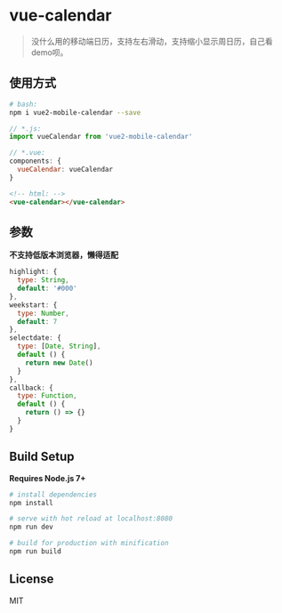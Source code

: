# vue-calendar

> 没什么用的移动端日历，支持左右滑动，支持缩小显示周日历，自己看demo呗。

## 使用方式

``` bash
# bash:
npm i vue2-mobile-calendar --save
```
``` javascript
// *.js:
import vueCalendar from 'vue2-mobile-calendar'

// *.vue:
components: {
  vueCalendar: vueCalendar
}
```
``` html
<!-- html: -->
<vue-calendar></vue-calendar>
```

## 参数
**不支持低版本浏览器，懒得适配**

``` javascript
highlight: {
  type: String,
  default: '#000'
},
weekstart: {
  type: Number,
  default: 7
},
selectdate: {
  type: [Date, String],
  default () {
    return new Date()
  }
},
callback: {
  type: Function,
  default () {
    return () => {}
  }
}
```

## Build Setup
**Requires Node.js 7+**

``` bash
# install dependencies
npm install

# serve with hot reload at localhost:8080
npm run dev

# build for production with minification
npm run build
```

## License

MIT
